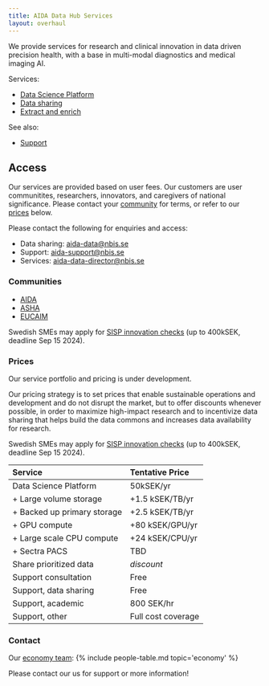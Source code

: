 ```yaml
---
title: AIDA Data Hub Services
layout: overhaul
---
```

We provide services for research and clinical innovation in data driven precision health, with a base in multi-modal diagnostics and medical imaging AI.

Services:
* [Data Science Platform](../data-science-platform)
* [Data sharing](../data-sharing)
* [Extract and enrich](/prio)

See also:
* [Support](../support)

## Access
Our services are provided based on user fees. Our customers are user communitites,
researchers, innovators, and caregivers of national significance.
Please contact your [community](#community) for terms, or refer to our [prices](#prices) below.

Please contact the following for enquiries and access:
* Data sharing: [aida-data@nbis.se](mailto:aida-data@nbis.se)
* Support: [aida-support@nbis.se](mailto:aida-support@nbis.se)
* Services: [aida-data-director@nbis.se](mailto:aida-data-director@nbis.se)

### Communities

* [AIDA](https://medtech4health.se/aida-en)
* [ASHA](https://www.vinnova.se/p/anvanda-standardiserade-halsodata-som-accelerator-for-att-starka-innovation-och-framtidens-halso--och-sjukvard/)
* [EUCAIM](https://cancerimage.eu/)

Swedish SMEs may apply for [SISP innovation checks](https://www.sisp.se/innovationscheckar) (up to 400kSEK, deadline Sep 15 2024).

### Prices
Our service portfolio and pricing is under development.

Our pricing strategy is to set prices that enable sustainable operations and
development and do not disrupt the market, but to offer discounts whenever
possible, in order to maximize high-impact research and to incentivize data
sharing that helps build the data commons and increases data availability for
research.

Swedish SMEs may apply for [SISP innovation checks](https://www.sisp.se/innovationscheckar) (up to 400kSEK, deadline Sep 15 2024).

<style>
.main-content table th, thead, .main-content table th, .main-content table td {
   border: none;
   text-align: left;
}
</style>

| Service                     | Tentative Price    |
|-----------------------------|--------------------|
| Data Science Platform       | 50kSEK/yr          |
| + Large volume storage      | +1.5 kSEK/TB/yr    |
| + Backed up primary storage | +2.5 kSEK/TB/yr    |
| + GPU compute               | +80 kSEK/GPU/yr    | <!--FIXME: Maybe we should rephrase (GPU/CPU) in terms of flavors?-->
| + Large scale CPU compute   | +24 kSEK/CPU/yr    | <!--FIXME: "/CPU" may not be the best unit? -->
| + Sectra PACS               | TBD                |
| Share prioritized data      | *discount*         |
| Support consultation        | Free               |
| Support, data sharing       | Free               |
| Support, academic           | 800 SEK/hr         | [NBIS User fee track](https://nbis.se/services/bioinformatics) |
| Support, other              | Full cost coverage |

### Contact
Our [economy team](../people#economy):
{% include people-table.md topic='economy' %}

Please contact our us for support or more information!
